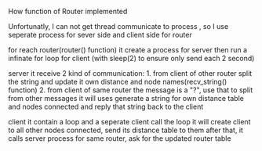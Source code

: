 How function of Router implemented

Unfortunatly, I can not get thread communicate to process , so I use seperate process for sever side and client side for router

for reach router(router() function)
    it create a process for server
    then run a infinate for loop for client (with sleep(2) to ensure only send each 2 second)

server
    it receive 2 kind of communication:
        1. from client of other router
            split the string and update it own distance and node names(recv_string() function)
        2. from client of same router
            the message is a "?", use that to split from other messages
            it will uses generate a string for own distance table and nodes connected
            and reply that string back to the client

client
    it contain a loop and a seperate client call
            the loop
                it will create client to all other nodes connected, send its distance table to them
            after that, it calls server process for same router, ask for the updated router table
        